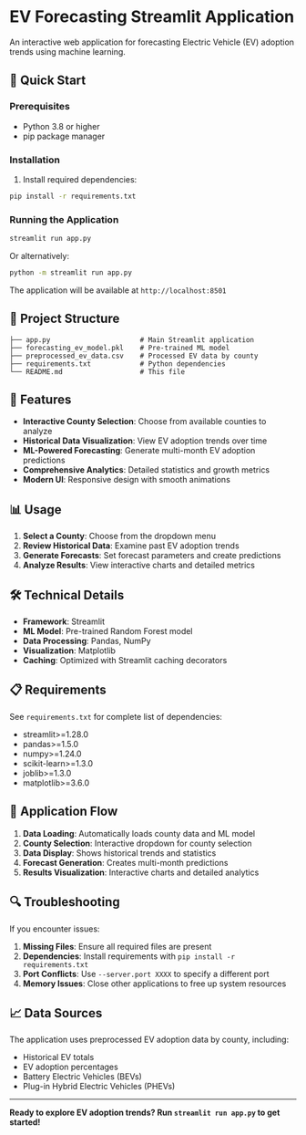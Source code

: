 # EV Forecasting Streamlit Application

An interactive web application for forecasting Electric Vehicle (EV) adoption trends using machine learning.

## 🚀 Quick Start

### Prerequisites
- Python 3.8 or higher
- pip package manager

### Installation
1. Install required dependencies:
```bash
pip install -r requirements.txt
```

### Running the Application
```bash
streamlit run app.py
```

Or alternatively:
```bash
python -m streamlit run app.py
```

The application will be available at `http://localhost:8501`

## 📁 Project Structure

```
├── app.py                      # Main Streamlit application
├── forecasting_ev_model.pkl    # Pre-trained ML model
├── preprocessed_ev_data.csv    # Processed EV data by county
├── requirements.txt            # Python dependencies
└── README.md                   # This file
```

## 🔧 Features

- **Interactive County Selection**: Choose from available counties to analyze
- **Historical Data Visualization**: View EV adoption trends over time
- **ML-Powered Forecasting**: Generate multi-month EV adoption predictions
- **Comprehensive Analytics**: Detailed statistics and growth metrics
- **Modern UI**: Responsive design with smooth animations

## 📊 Usage

1. **Select a County**: Choose from the dropdown menu
2. **Review Historical Data**: Examine past EV adoption trends
3. **Generate Forecasts**: Set forecast parameters and create predictions
4. **Analyze Results**: View interactive charts and detailed metrics

## 🛠️ Technical Details

- **Framework**: Streamlit
- **ML Model**: Pre-trained Random Forest model
- **Data Processing**: Pandas, NumPy
- **Visualization**: Matplotlib
- **Caching**: Optimized with Streamlit caching decorators

## 📋 Requirements

See `requirements.txt` for complete list of dependencies:
- streamlit>=1.28.0
- pandas>=1.5.0
- numpy>=1.24.0
- scikit-learn>=1.3.0
- joblib>=1.3.0
- matplotlib>=3.6.0

## 🎯 Application Flow

1. **Data Loading**: Automatically loads county data and ML model
2. **County Selection**: Interactive dropdown for county selection
3. **Data Display**: Shows historical trends and statistics
4. **Forecast Generation**: Creates multi-month predictions
5. **Results Visualization**: Interactive charts and detailed analytics

## 🔍 Troubleshooting

If you encounter issues:

1. **Missing Files**: Ensure all required files are present
2. **Dependencies**: Install requirements with `pip install -r requirements.txt`
3. **Port Conflicts**: Use `--server.port XXXX` to specify a different port
4. **Memory Issues**: Close other applications to free up system resources

## 📈 Data Sources

The application uses preprocessed EV adoption data by county, including:
- Historical EV totals
- EV adoption percentages
- Battery Electric Vehicles (BEVs)
- Plug-in Hybrid Electric Vehicles (PHEVs)

---

**Ready to explore EV adoption trends? Run `streamlit run app.py` to get started!**